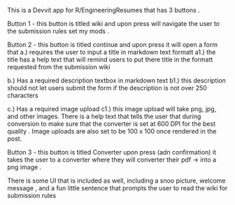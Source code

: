 This is a Devvit app for R/EngineeringResumes  that has 3 buttons . 



Button 1 - this button is titled wiki and upon press will navigate the user 
to the submission rules set my mods . 




Button 2 - this button is titled continue and upon press it will open a form that 
  a.) requires the user to input a title in markdown text formatt
      a1.) the title has a help text that will remind users to put there title in the formatt requested from the submission wiki 


      
  b.) Has a required description textbox in markdown text 
      b1.) this description should not let users submit the form if the description is not over 250 characters

      
  c.) Has a required image upload 
       c1.) this image upload will take png, jpg, and other images. There is a help
       text that tells the user that during conversion to make sure that the converter is set at 600 DPI for the best quality . Image uploads are also set to be 100 x 100 once rendered in the post. 




       
Button 3 - this button is titled Converter upon press (adn confirmation) it takes 
the user to a converter where they will converter their pdf -> into a png image . 




There is some UI that is included as well, including a snoo picture, welcome message , and
a fun little sentence that prompts the user to read the wiki for submission rules 
